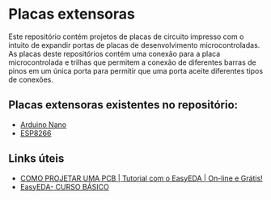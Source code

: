 # Placas extensoras
Este repositório contém projetos de placas de circuito impresso com o intuito de expandir portas de placas de desenvolvimento microcontroladas.
As placas deste repositórios contém uma conexão para a placa microcontrolada e trilhas que permitem a conexão de diferentes barras de pinos em um única porta para permitir que uma porta aceite diferentes tipos de conexões.

## Placas extensoras existentes no repositório:
* [Arduino Nano](./arduino-nano/)
* [ESP8266](./esp8266/)


## Links úteis
* [COMO PROJETAR UMA PCB | Tutorial com o EasyEDA | On-line e Grátis!
](https://www.youtube.com/watch?v=NPu2Eug7i08)
* [EasyEDA- CURSO BÁSICO
](https://www.youtube.com/watch?v=AR67V7zka60)
